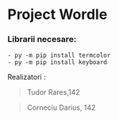 # Project Wordle

### Librarii necesare:
```
- py -m pip install termcolor
- py -m pip install keyboard
```

Realizatori :
>Tudor Rares,142

>Corneciu Darius, 142